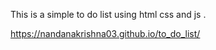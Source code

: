 This is a simple to do list using html css and js .

https://nandanakrishna03.github.io/to_do_list/
